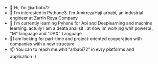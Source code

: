 - 👋 Hi, I’m @arbabi72
- 👀 I’m interested in Pythone3. I'm AmirrezaHaji arbabi, an industrial engineer at Zarrin Roya Company
- 🌱 I’m currently learning Pyhone for Api and Deeplearning and machine learning. actully I am a deata analisit . at now im working whit powerbi , "M" language and "DAX" Language
- 💞️I am looking for part-time and project-oriented cooperation with companies with a new structure
- 📫 You can to reach me whit "arbabi72" in evry platforms and application :)

<!---
arbabi72/arbabi72 is a ✨ special ✨ repository because its `README.md` (this file) appears on your GitHub profile.
You can click the Preview link to take a look at your changes.
--->
